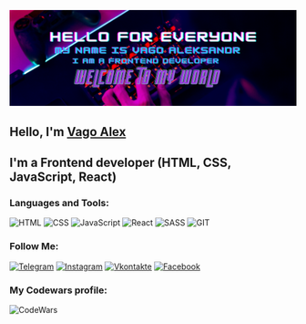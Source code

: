 [![Header](./bg/Hello%20for%20everyone2.png)](https://vk.com/vagoalex)

## Hello, I'm [Vago Alex](https://vk.com/vagoalex)

## I'm a Frontend developer (HTML, CSS, JavaScript, React)

### Languages and Tools:

![HTML](https://img.shields.io/badge/-HTML-090909?style=for-the-badge&logo=html5&logoColor=47C5FB)
![CSS](https://img.shields.io/badge/-CSS-090909?style=for-the-badge&logo=css3&logoColor=097CDB)
![JavaScript](https://img.shields.io/badge/-JavaScript-090909?style=for-the-badge&logo=JavaScript&logoColor=E9D54D)
![React](https://img.shields.io/badge/-React-090909?style=for-the-badge&logo=react&logoColor=F8C52C)
![SASS](https://img.shields.io/badge/-SASS-090909?style=for-the-badge&logo=SASS&logoColor=F88C00)
![GIT](https://img.shields.io/badge/-GIT-090909?style=for-the-badge&logo=GIT&logoColor=E5D3FF)

### Follow Me:

[![Telegram](https://img.shields.io/badge/-Telegram-090909?style=for-the-badge&logo=telegram&logoColor=27A0D9)](https://t.me/vagoalex)
[![Instagram](https://img.shields.io/badge/-Instagram-090909?style=for-the-badge&logo=instagram&logoColor=B4068E)](https://www.instagram.com/vagoalex13)
[![Vkontakte](https://img.shields.io/badge/-Vkontakte-090909?style=for-the-badge&logo=Vk&logoColor=4F7DB3)](https://vk.com/vagoalex)
[![Facebook](https://img.shields.io/badge/-Facebook-090909?style=for-the-badge&logo=Facebook&logoColor=1195F5)](https://www.facebook.com/vagoalex)

### My Codewars profile:

[<img align="left" alt="CodeWars" width="320px" src="https://www.codewars.com/users/Vagoalex/badges/large" />][codewars]

[codewars]: https://www.codewars.com/r/Vagoalex
